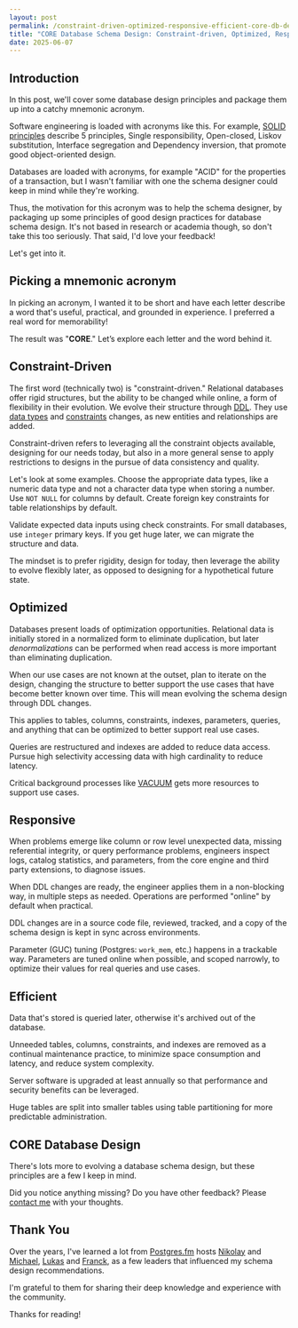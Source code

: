 ```yaml
---
layout: post
permalink: /constraint-driven-optimized-responsive-efficient-core-db-design
title: "CORE Database Schema Design: Constraint-driven, Optimized, Responsive, and Efficient"
date: 2025-06-07
---
```


## Introduction
In this post, we'll cover some database design principles and package them up into a catchy mnemonic acronym.

Software engineering is loaded with acronyms like this. For example, [SOLID principles](https://en.wikipedia.org/wiki/SOLID) describe 5 principles, Single responsibility, Open-closed, Liskov substitution, Interface segregation and Dependency inversion, that promote good object-oriented design.

Databases are loaded with acronyms, for example "ACID" for the properties of a transaction, but I wasn't familiar with one the schema designer could keep in mind while they're working.

Thus, the motivation for this acronym was to help the schema designer, by packaging up some principles of good design practices for database schema design. It's not based in research or academia though, so don't take this too seriously. That said, I'd love your feedback!

Let's get into it.

## Picking a mnemonic acronym
In picking an acronym, I wanted it to be short and have each letter describe a word that's useful, practical, and grounded in experience. I preferred a real word for memorability!

The result was "**CORE**." Let’s explore each letter and the word behind it.

## Constraint-Driven
The first word (technically two) is "constraint-driven." Relational databases offer rigid structures, but the ability to be changed while online, a form of flexibility in their evolution. We evolve their structure through [DDL](https://en.wikipedia.org/wiki/Data_definition_language). They use [data types](https://www.postgresql.org/docs/current/datatype.html) and [constraints](https://www.postgresql.org/docs/current/ddl-constraints.html) changes, as new entities and relationships are added.

Constraint-driven refers to leveraging all the constraint objects available, designing for our needs today, but also in a more general sense to apply restrictions to designs in the pursue of data consistency and quality.

Let's look at some examples. Choose the appropriate data types, like a numeric data type and not a character data type when storing a number. Use `NOT NULL` for columns by default. Create foreign key constraints for table relationships by default.

Validate expected data inputs using check constraints. For small databases, use `integer` primary keys. If you get huge later, we can migrate the structure and data.

The mindset is to prefer rigidity, design for today, then leverage the ability to evolve flexibly later, as opposed to designing for a hypothetical future state.

## Optimized
Databases present loads of optimization opportunities. Relational data is initially stored in a normalized form to eliminate duplication, but later *denormalizations* can be performed when read access is more important than eliminating duplication.

When our use cases are not known at the outset, plan to iterate on the design, changing the structure to better support the use cases that have become better known over time. This will mean evolving the schema design through DDL changes.

This applies to tables, columns, constraints, indexes, parameters, queries, and anything that can be optimized to better support real use cases.

Queries are restructured and indexes are added to reduce data access. Pursue high selectivity accessing data with high cardinality to reduce latency.

Critical background processes like [VACUUM](https://www.postgresql.org/docs/current/sql-vacuum.html) gets more resources to support use cases.

## Responsive
When problems emerge like column or row level unexpected data, missing referential integrity, or query performance problems, engineers inspect logs, catalog statistics, and parameters, from the core engine and third party extensions, to diagnose issues.

When DDL changes are ready, the engineer applies them in a non-blocking way, in multiple steps as needed. Operations are performed "online" by default when practical.

DDL changes are in a source code file, reviewed, tracked, and a copy of the schema design is kept in sync across environments.

Parameter (GUC) tuning (Postgres: `work_mem`, etc.) happens in a trackable way. Parameters are tuned online when possible, and scoped narrowly, to optimize their values for real queries and use cases.

## Efficient
Data that's stored is queried later, otherwise it's archived out of the database.

Unneeded tables, columns, constraints, and indexes are removed as a continual maintenance practice, to minimize space consumption and latency, and reduce system complexity.

Server software is upgraded at least annually so that performance and security benefits can be leveraged.

Huge tables are split into smaller tables using table partitioning for more predictable administration.

## CORE Database Design
There's lots more to evolving a database schema design, but these principles are a few I keep in mind.

Did you notice anything missing? Do you have other feedback? Please [contact me](/contact) with your thoughts.

## Thank You
Over the years, I've learned a lot from [Postgres.fm](https://postgres.fm) hosts [Nikolay](https://postgres.ai) and [Michael](https://www.pgmustard.com), [Lukas](https://pganalyze.com) and [Franck](https://dev.to/franckpachot), as a few leaders that influenced my schema design recommendations.

I'm grateful to them for sharing their deep knowledge and experience with the community.

Thanks for reading!
